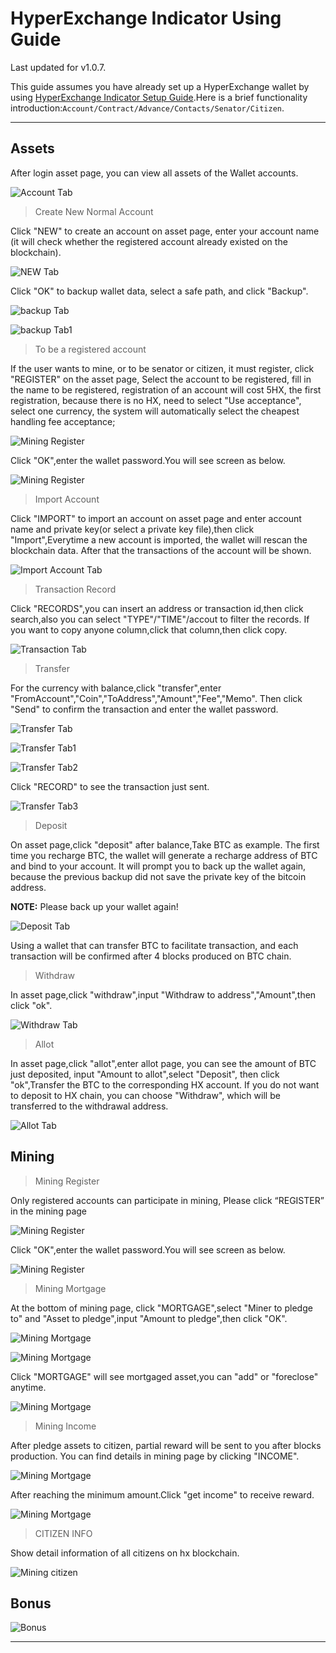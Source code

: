 # HyperExchange Indicator Using Guide

Last updated for v1.0.7.

This guide assumes you have already set up a HyperExchange wallet by using [HyperExchange Indicator Setup Guide](hxindicator-setup.md).Here is a brief functionality introduction:`Account/Contract/Advance/Contacts/Senator/Citizen`.

---

## Assets

After login asset page, you can view all assets of the Wallet accounts.

![Account Tab](/img/wallets/hxindicator/asset-page.png)

> Create New Normal Account

Click "NEW" to create an account on asset page, enter your account name (it will check whether the registered account already existed on the blockchain).

![NEW Tab](/img/wallets/hxindicator/create-new-account.png)

Click "OK" to backup wallet data, select a safe path, and click "Backup".

![backup Tab](/img/wallets/hxindicator/backup-wallet.png)

![backup Tab1](/img/wallets/hxindicator/backup-wallet1.png)

> To be a registered account

If the user wants to mine, or to be senator or citizen, it must register, click "REGISTER" on the asset page, Select the account to be registered, fill in the name to be registered, registration of an account will cost 5HX, the first registration, because there is no HX, need to select "Use acceptance", select one currency, the system will automatically select the cheapest handling fee acceptance;

![Mining Register](/img/wallets/hxindicator/mining-register.png)

Click "OK",enter the wallet password.You will see screen as below.

![Mining Register](/img/wallets/hxindicator/mining-register1.png)

> Import Account

Click "IMPORT" to import an account on asset page and enter account name and private key(or select a private key file),then click "Import",Everytime a new account is imported, the wallet will rescan the blockchain data. After that the transactions of the account will be shown.

![Import Account Tab](/img/wallets/hxindicator/import-account.png)

> Transaction Record

Click "RECORDS",you can insert an address or transaction id,then click search,also you can select "TYPE"/"TIME"/accout to filter the records.
If you want to copy anyone column,click that column,then click copy.

![Transaction Tab](/img/wallets/hxindicator/transaction-record.png)

> Transfer

For the currency with balance,click "transfer",enter "FromAccount","Coin","ToAddress","Amount","Fee","Memo". Then click "Send" to confirm the transaction and enter the wallet password.

![Transfer Tab](/img/wallets/hxindicator/transfer.png)

![Transfer Tab1](/img/wallets/hxindicator/transfer1.png)

![Transfer Tab2](/img/wallets/hxindicator/transfer2.png)

Click "RECORD" to see the transaction just sent.

![Transfer Tab3](/img/wallets/hxindicator/transfer3.png)

> Deposit

On asset page,click "deposit" after balance,Take BTC as example.
The first time you recharge BTC, the wallet will generate a recharge address of BTC and bind to your account. It will prompt you to back up the wallet again, because the previous backup did not save the private key of the bitcoin address.

**NOTE:** Please back up your wallet again!

![Deposit Tab](/img/wallets/hxindicator/deposit.png)

Using a wallet that can transfer BTC to facilitate transaction, and each transaction will be confirmed after 4 blocks produced on BTC chain.

> Withdraw

In asset page,click "withdraw",input "Withdraw to address","Amount",then click "ok".

![Withdraw Tab](/img/wallets/hxindicator/withdraw.png)

> Allot

In asset page,click "allot",enter allot page, you can see the amount of BTC just deposited, input "Amount to allot",select "Deposit", then click "ok",Transfer the BTC to the corresponding HX account.
If you do not want to deposit to HX chain, you can choose "Withdraw", which will be transferred to the withdrawal address.

![Allot Tab](/img/wallets/hxindicator/allot.png)

## Mining

> Mining Register

Only registered accounts can participate in mining, Please click “REGISTER” in the mining page

![Mining Register](/img/wallets/hxindicator/mining-register.png)

Click "OK",enter the wallet password.You will see screen as below.

![Mining Register](/img/wallets/hxindicator/mining-register1.png)

> Mining Mortgage

At the bottom of mining page, click "MORTGAGE",select "Miner to pledge to" and "Asset to pledge",input "Amount to pledge",then click "OK".

![Mining Mortgage](/img/wallets/hxindicator/mining-mortgage.png)

![Mining Mortgage](/img/wallets/hxindicator/mining-mortgage1.png)

Click "MORTGAGE" will see mortgaged asset,you can "add" or "foreclose" anytime.

![Mining Mortgage](/img/wallets/hxindicator/mining-mortgage2.png)

> Mining Income

After pledge assets to citizen, partial reward will be sent to you after blocks production. You can find details in mining page by clicking "INCOME".

![Mining Mortgage](/img/wallets/hxindicator/mining-income.png)

After reaching the minimum amount.Click "get income" to receive reward.

![Mining Mortgage](/img/wallets/hxindicator/mining-get-income.png)

> CITIZEN INFO

Show detail information of all citizens on hx blockchain.

![Mining citizen](/img/wallets/hxindicator/mining-citizen.png)

## Bonus

![Bonus](/img/wallets/hxindicator/bonus.png)

---
